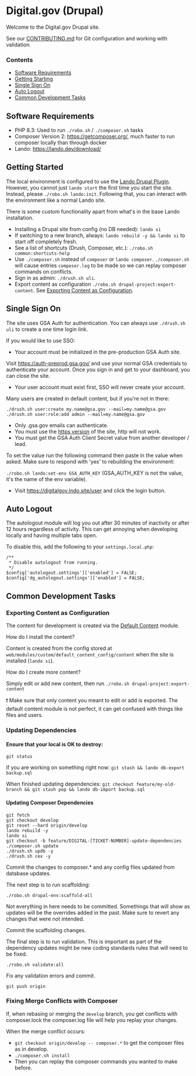 # Digital.gov (Drupal)

Welcome to the Digital.gov Drupal site.

See our [CONTRIBUTING.md](CONTRIBUTING.md) for Git configuration and working with validation.

### Contents

- [Software Requirements](#software-requirements)
- [Getting Starting](#getting-started)
- [Single Sign On](#single-sign-on)
- [Auto Logout](#auto-logout)
- [Common Development Tasks](#common-development-tasks)

## Software Requirements

* PHP 8.3: Used to run `./robo.sh` / `./composer.sh` tasks
* Composer Version 2: https://getcomposer.org/, much faster to run composer locally than through docker
* Lando: https://lando.dev/download/

## Getting Started

The local environment is configured to use the [Lando Drupal Plugin](https://docs.lando.dev/plugins/drupal/getting-started.html). However, you cannot just `lando start` the first time you start the site. Instead, please `./robo.sh lando:init`. Following that, you can interact with the environment like a normal Lando site.

There is some custom functionality apart from what's in the base Lando installation.
* Installing a Drupal site from config (no DB needed): `lando si`
* If switching to a new branch, always: `lando rebuild -y && lando si` to start off completely fresh.
* See a list of shortcuts (Drush, Composer, etc.): `./robo.sh common:shortcuts-help`
* Use `./composer.sh` instead of `composer` or `lando composer`. `./composer.sh` will cause entries `composer.log` to be made so we can replay composer commands on conflicts.
* Sign in as admin: `./drush.sh uli`.
* Export content as configuration `./robo.sh drupal-project:export-content`. See [Exporting Content as Configuration](#exporting-content-as-configuration).

## Single Sign On

The site uses GSA Auth for authentication. You can always use `./drush.sh uli` to create a one time login link.

If you would like to use SSO:

* Your account must be initialized in the pre-production GSA Auth site.

Visit https://auth-preprod.gsa.gov/ and use your normal GSA credentials to authenticate your account. Once you sign in and get to your dashboard, you can close the site.

* Your user account must exist first, SSO will never create your account.

Many users are created in default content, but if you're not in there:
```
./drush.sh user:create my.name@gsa.gov --mail=my.name@gsa.gov
./drush.sh user:role:add admin --mail=my.name@gsa.gov
```
* Only .gsa.gov emails can authenticate.
* You must use the [https version](https://digitalgov.lndo.site) of the site, http will not work.
* You must get the GSA Auth Client Secret value from another developer / lead.

To set the value run the following command then paste in the value when asked. Make sure to respond with 'yes' to rebuilding the environment:

`./robo.sh lando:set-env GSA_AUTH_KEY` (GSA_AUTH_KEY is not the value, it's the name of the env variable).

* Visit https://digitalgov.lndo.site/user and click the login button.

## Auto Logout

The autologout module will log you out after 30 minutes of inactivity or after 12 hours regardless of activity. This can get annoying when developing locally and having multiple tabs open.

To disable this, add the following to your `settings.local.php`:

```
/**
 * Disable autologout from running.
 */
$config['autologout.settings']['enabled'] = FALSE;
$config['dg_autologout.settings']['enabled'] = FALSE;
```

## Common Development Tasks

### Exporting Content as Configuration

The content for development is created via the [Default Content](https://www.drupal.org/project/default_content) module.

How do I install the content?

Content is created from the config stored at `web/modules/custom/default_content_config/content` when the site is installed (`lando si`).

How do I create more content?

Simply edit or add new content, then run `./robo.sh drupal-project:export-content`

:exclamation: Make sure that only content you meant to edit or add is exported. The default content module is not perfect, it can get confused with things like files and users.

### Updating Dependencies

#### Ensure that your local is OK to destroy:

`git status`

If you are working on something right now:
`git stash && lando db-export backup.sql`

When finished updating dependencies:
`git checkout feature/my-old-branch && git stash pop && lando db-import backup.sql`

#### Updating Composer Dependencies
```
git fetch
git checkout develop
git reset --hard origin/develop
lando rebuild -y
lando si
git checkout -b feature/DIGITAL-[TICKET-NUMBER]-update-dependencies
./composer.sh update
./drush.sh updb -y
./drush.sh cex -y
```

Commit the changes to composer.* and any config files updated from database updates.

The next step is to run scaffolding:

`./robo.sh drupal-env:scaffold-all`

Not everything in here needs to be committed. Somethings that will show as updates will be the overrides added in the past. Make sure to revert any changes that were not intended.

Commit the scaffolding changes.

The final step is to run validation. This is important as part of the dependency updates might be new coding standards rules that will need to be fixed.

`./robo.sh validate:all`

Fix any validation errors and commit.

`git push origin`

### Fixing Merge Conflicts with Composer

If, when rebasing or merging the `develop` branch, you get conflicts with composer.lock the composer.log file will help you replay your changes.

When the merge conflict occurs:

* `git checkout origin/develop -- composer.*` to get the composer files as in develop.
* `./composer.sh install`
* Then you can replay the composer commands you wanted to make before.

